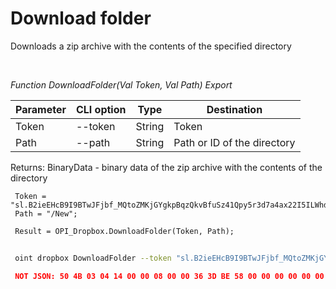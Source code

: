 ﻿---
sidebar_position: 12
---

# Download folder
 Downloads a zip archive with the contents of the specified directory




<br/>


*Function DownloadFolder(Val Token, Val Path) Export*

 | Parameter | CLI option | Type | Destination |
 |-|-|-|-|
 | Token | --token | String | Token |
 | Path | --path | String | Path or ID of the directory |

 
 Returns: BinaryData - binary data of the zip archive with the contents of the directory


```bsl title="Code example"
 Token = "sl.B2ieEHcB9I9BTwJFjbf_MQtoZMKjGYgkpBqzQkvBfuSz41Qpy5r3d7a4ax22I5ILWhd9KLbN5L...";
 Path = "/New";
 
 Result = OPI_Dropbox.DownloadFolder(Token, Path);
```
	


```sh title="CLI command example"
 
 oint dropbox DownloadFolder --token "sl.B2ieEHcB9I9BTwJFjbf_MQtoZMKjGYgkpBqzQkvBfuSz41Qpy5r3d7a4ax22I5ILWhd9KLbN5L..." --path %path%

```

```json title="Result"
 NOT JSON: 50 4B 03 04 14 00 00 08 00 00 36 3D BE 58 00 00 00 00 00 00 00 00 00 00 00 00 04 00 09 00 4E 65 77 2F 55 54 05 00 01 B9 2D 58 66 50 4B 03 04 14 00 08 08 00 00 4F 87 AF 58 00 00 00 00 00 00 00…
```
